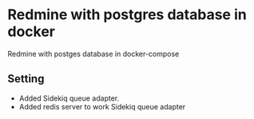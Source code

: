 # Redmine with postgres database in docker
Redmine with postges database in docker-compose
## Setting
- Added Sidekiq queue adapter.
- Added redis server to work Sidekiq queue adapter
